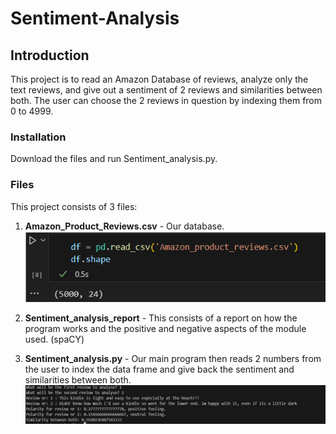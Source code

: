 # Sentiment-Analysis

## Introduction
This project is to read an Amazon Database of reviews, analyze only the text reviews, and give out a sentiment of 2 reviews and similarities between both.
The user can choose the 2 reviews in question by indexing them from 0 to 4999.

### Installation
Download the files and run Sentiment_analysis.py.

### Files
This project consists of 3 files:
1. **Amazon_Product_Reviews.csv** - Our database.
   ![screenshot](images/screenshot%202.png)
2. **Sentiment_analysis_report** - This consists of a report on how the program works and the positive and negative aspects of the module used. (spaCY)

3. **Sentiment_analysis.py** - Our main program then reads 2 numbers from the user to index the data frame and give back the sentiment and similarities between both.
![screenshot](images/screenshot%201.png)
